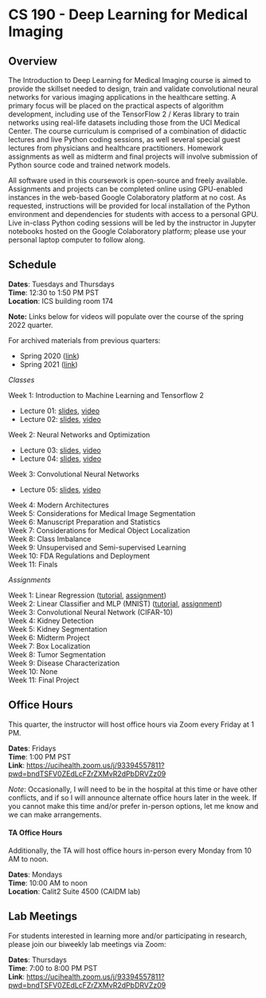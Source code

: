 # CS 190 - Deep Learning for Medical Imaging

## Overview

The Introduction to Deep Learning for Medical Imaging course is aimed to provide the skillset needed to design, train and validate convolutional neural networks for various imaging applications in the healthcare setting. A primary focus will be placed on the practical aspects of algorithm development, including use of the TensorFlow 2 / Keras library to train networks using real-life datasets including those from the UCI Medical Center. The course curriculum is comprised of a combination of didactic lectures and live Python coding sessions, as well several special guest lectures from physicians and healthcare practitioners. Homework assignments as well as midterm and final projects will involve submission of Python source code and trained network models.

All software used in this coursework is open-source and freely available. Assignments and projects can be completed online using GPU-enabled instances in the web-based Google Colaboratory platform at no cost. As requested, instructions will be provided for local installation of the Python environment and dependencies for students with access to a personal GPU. Live in-class Python coding sessions will be led by the instructor in Jupyter notebooks hosted on the Google Colaboratory platform; please use your personal laptop computer to follow along. 

## Schedule

**Dates**: Tuesdays and Thursdays \
**Time**: 12:30 to 1:50 PM PST \
**Location**: ICS building room 174

**Note:** Links below for videos will populate over the course of the spring 2022 quarter. 

For archived materials from previous quarters:

* Spring 2020 ([link](./spring_2020))
* Spring 2021 ([link](./spring_2021))

*Classes*

Week 1: Introduction to Machine Learning and Tensorflow 2
* Lecture 01: [slides](https://uci.yuja.com/V/MediaFile?mediaFile=420457&node=15536234&a=1231719205&autoplay=1), [video](https://uci.yuja.com/V/Video?v=4655840&node=15527647&a=40211909&autoplay=1)
* Lecture 02: [slides](https://uci.yuja.com/V/MediaFile?mediaFile=421082&node=15564417&a=937510123&autoplay=1), [video](https://uci.yuja.com/V/Video?v=4673226&node=15566018&a=343553879&autoplay=1)

Week 2: Neural Networks and Optimization
* Lecture 03: [slides](https://uci.yuja.com/V/MediaFile?mediaFile=422769&node=15614022&a=772764963&autoplay=1), [video](https://uci.yuja.com/V/Video?v=4691740&node=15614663&a=1711528466&autoplay=1)
* Lecture 04: [slides](https://uci.yuja.com/V/MediaFile?mediaFile=423607&node=15702038&a=1844633634&autoplay=1), [video](https://uci.yuja.com/V/Video?v=4723819&node=15702274&a=1226937878&autoplay=1)

Week 3: Convolutional Neural Networks
* Lecture 05: [slides](https://uci.yuja.com/V/MediaFile?mediaFile=425434&node=15824550&a=451747208&autoplay=1), [video](https://uci.yuja.com/V/Video?v=4759684&node=15825130&a=645722624&autoplay=1)

Week 4: Modern Architectures \
Week 5: Considerations for Medical Image Segmentation \
Week 6: Manuscript Preparation and Statistics \
Week 7: Considerations for Medical Object Localization \
Week 8: Class Imbalance \
Week 9: Unsupervised and Semi-supervised Learning \
Week 10: FDA Regulations and Deployment \
Week 11: Finals

*Assignments*

Week 1: Linear Regression ([tutorial](https://bit.ly/3x7l1Af), [assignment](https://bit.ly/3INozcY)) \
Week 2: Linear Classifier and MLP (MNIST) ([tutorial](https://bit.ly/3uhPqd2), [assignment](https://bit.ly/35T2KLG)) \
Week 3: Convolutional Neural Network (CIFAR-10) \
Week 4: Kidney Detection \
Week 5: Kidney Segmentation \
Week 6: Midterm Project \
Week 7: Box Localization \
Week 8: Tumor Segmentation \
Week 9: Disease Characterization\
Week 10: None \
Week 11: Final Project

## Office Hours

This quarter, the instructor will host office hours via Zoom every Friday at 1 PM. 

**Dates**: Fridays \
**Time**: 1:00 PM PST \
**Link**: https://ucihealth.zoom.us/j/93394557811?pwd=bndTSFV0ZEdLcFZrZXMvR2dPbDRVZz09

*Note*: Occasionally, I will need to be in the hospital at this time or have other conflicts, and if so I will announce alternate office hours later in the week. If you cannot make this time and/or prefer in-person options, let me know and we can make arrangements.

#### TA Office Hours

Additionally, the TA will host office hours in-person every Monday from 10 AM to noon. 

**Dates**: Mondays \
**Time**: 10:00 AM to noon \
**Location**: Calit2 Suite 4500 (CAIDM lab)

## Lab Meetings

For students interested in learning more and/or participating in research, please join our biweekly lab meetings via Zoom:

**Dates**: Thursdays \
**Time**: 7:00 to 8:00 PM PST \
**Link**: https://ucihealth.zoom.us/j/93394557811?pwd=bndTSFV0ZEdLcFZrZXMvR2dPbDRVZz09
